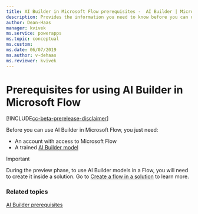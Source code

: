 ```yaml
---
title: AI Builder in Microsoft Flow prerequisites -  AI Builder | Microsoft Docs
description: Provides the information you need to know before you can use AI Builder in Microsoft Flow.
author: Dean-Haas
manager: kvivek
ms.service: powerapps
ms.topic: conceptual
ms.custom: 
ms.date: 06/07/2019
ms.author: v-dehaas
ms.reviewer: kvivek
---
```


# Prerequisites for using AI Builder in Microsoft Flow

[!INCLUDE[cc-beta-prerelease-disclaimer](./includes/cc-beta-prerelease-disclaimer.md)]

Before you can use AI Builder in Microsoft Flow, you just need:
- An account with access to Microsoft Flow
- A trained [AI Builder model](build-model.md)

 > [!IMPORTANT]
 >
 > During the preview phase, to use AI Builder models in a Flow, you will need to create it inside a solution. Go to [Create a flow in a solution]( https://docs.microsoft.com/en-us/flow/create-flow-solution) to learn more.   

### Related topics

[AI Builder prerequisites](build-model.md#prerequisites)

